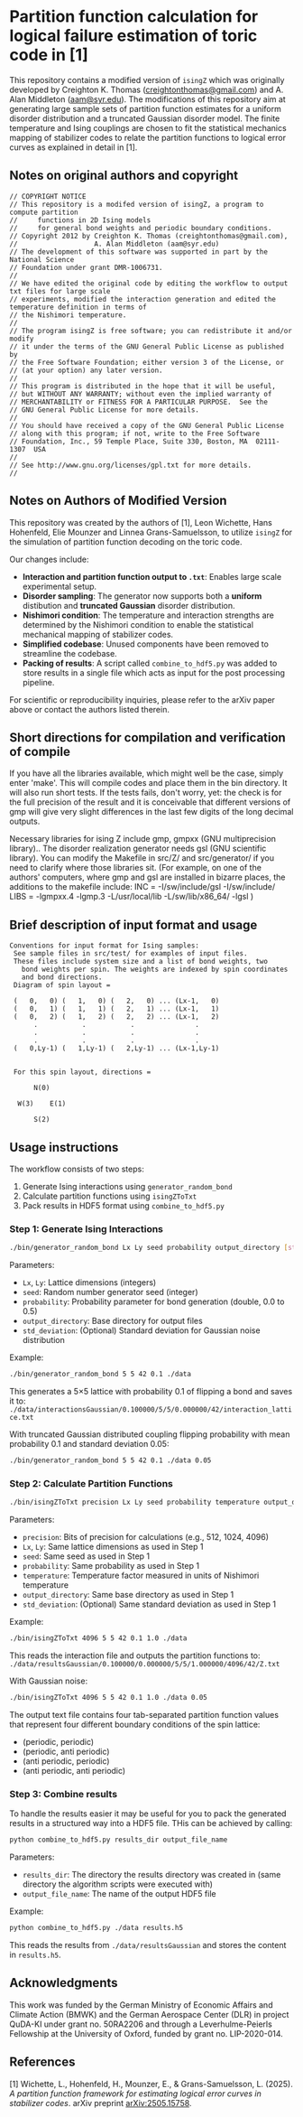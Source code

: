 # Partition function calculation for logical failure estimation of toric code in [1]
This repository contains a modified version of `isingZ` which was originally developed by Creighton K. Thomas (creightonthomas@gmail.com) and A. Alan Middleton (aam@syr.edu). The modifications of this repository aim at generating large sample sets of partition function estimates for a uniform disorder distribution and a truncated Gaussian disorder model.
The finite temperature and Ising couplings are chosen to fit the statistical mechanics mapping of stabilizer codes to relate the partition functions to logical error curves as explained in detail in [1].

## Notes on original authors and copyright
```text
// COPYRIGHT NOTICE
// This repository is a modifed version of isingZ, a program to compute partition
//     functions in 2D Ising models
//     for general bond weights and periodic boundary conditions.
// Copyright 2012 by Creighton K. Thomas (creightonthomas@gmail.com),
//                   A. Alan Middleton (aam@syr.edu)
// The development of this software was supported in part by the National Science
// Foundation under grant DMR-1006731.
//
// We have edited the original code by editing the workflow to output txt files for large scale
// experiments, modified the interaction generation and edited the temperature definition in terms of
// the Nishimori temperature.
//
// The program isingZ is free software; you can redistribute it and/or modify
// it under the terms of the GNU General Public License as published by
// the Free Software Foundation; either version 3 of the License, or
// (at your option) any later version.
//
// This program is distributed in the hope that it will be useful,
// but WITHOUT ANY WARRANTY; without even the implied warranty of
// MERCHANTABILITY or FITNESS FOR A PARTICULAR PURPOSE.  See the
// GNU General Public License for more details.
//
// You should have received a copy of the GNU General Public License
// along with this program; if not, write to the Free Software
// Foundation, Inc., 59 Temple Place, Suite 330, Boston, MA  02111-1307  USA
//
// See http://www.gnu.org/licenses/gpl.txt for more details.
//
```

## Notes on Authors of Modified Version
This repository was created by the authors of [1], Leon Wichette, Hans Hohenfeld, Elie Mounzer and Linnea Grans-Samuelsson, to utilize `isingZ` for the simulation of partition function decoding on the toric code.

Our changes include:
- **Interaction and partition function output to `.txt`**: Enables large scale experimental setup.
- **Disorder sampling**: The generator now supports both a **uniform** distibution and **truncated Gaussian** disorder distribution.
- **Nishimori condition**: The temperature and interaction strengths are determined by the Nishimori condition to enable the statistical mechanical mapping of stabilizer codes.
- **Simplified codebase**: Unused components have been removed to streamline the codebase.
- **Packing of results**: A script called `combine_to_hdf5.py` was added to store results in a single file which acts as input for the post processing pipeline.

For scientific or reproducibility inquiries, please refer to the arXiv paper above or contact the authors listed therein.


## Short directions for compilation and verification of compile
If you have all the libraries available, which might well be the case, simply
  enter 'make'. This will compile codes and place them in the bin directory.
  It will also run short tests.
  If the tests fails, don't worry, yet: the check is for the full precision of the
  result and it is conceivable that different versions of gmp will give very slight
  differences in the last few digits of the long decimal outputs.

Necessary libraries for ising Z include gmp, gmpxx (GNU multiprecision library)..
The disorder realization generator needs gsl (GNU scientific library).
  You can modify the Makefile in src/Z/ and src/generator/ if you need to
  clarify where those libraries sit. (For example, on one of
  the authors' computers, where gmp and gsl are installed in bizarre places,
  the additions to the makefile include:
    INC		= -I/sw/include/gsl -I/sw/include/
    LIBS	= -lgmpxx.4 -lgmp.3 -L/usr/local/lib -L/sw/lib/x86_64/ -lgsl
  )

## Brief description of input format and usage
```text
Conventions for input format for Ising samples:
 See sample files in src/test/ for examples of input files.
 These files include system size and a list of bond weights, two
   bond weights per spin. The weights are indexed by spin coordinates
   and bond directions.
 Diagram of spin layout =

 (   0,   0) (   1,   0) (   2,   0) ... (Lx-1,   0)
 (   0,   1) (   1,   1) (   2,   1) ... (Lx-1,   1)
 (   0,   2) (   1,   2) (   2,   2) ... (Lx-1,   2)
      .           .           .               .
      .           .           .               .
      .           .           .               .
 (   0,Ly-1) (   1,Ly-1) (   2,Ly-1) ... (Lx-1,Ly-1)


 For this spin layout, directions =

      N(0)

  W(3)    E(1)

      S(2)
```

## Usage instructions

The workflow consists of two steps:
1. Generate Ising interactions using `generator_random_bond`
2. Calculate partition functions using `isingZToTxt`
3. Pack results in HDF5 format using `combine_to_hdf5.py`

### Step 1: Generate Ising Interactions

```bash
./bin/generator_random_bond Lx Ly seed probability output_directory [std_deviation]
```

Parameters:
- `Lx`, `Ly`: Lattice dimensions (integers)
- `seed`: Random number generator seed (integer)
- `probability`: Probability parameter for bond generation (double, 0.0 to 0.5)
- `output_directory`: Base directory for output files
- `std_deviation`: (Optional) Standard deviation for Gaussian noise distribution

Example:
```bash
./bin/generator_random_bond 5 5 42 0.1 ./data
```

This generates a 5×5 lattice with probability 0.1 of flipping a bond and saves it to:
`./data/interactionsGaussian/0.100000/5/5/0.000000/42/interaction_lattice.txt`

With truncated Gaussian distributed coupling flipping probability with mean probability 0.1 and standard deviation 0.05:
```bash
./bin/generator_random_bond 5 5 42 0.1 ./data 0.05
```

### Step 2: Calculate Partition Functions

```bash
./bin/isingZToTxt precision Lx Ly seed probability temperature output_directory [std_deviation]
```

Parameters:
- `precision`: Bits of precision for calculations (e.g., 512, 1024, 4096)
- `Lx`, `Ly`: Same lattice dimensions as used in Step 1
- `seed`: Same seed as used in Step 1
- `probability`: Same probability as used in Step 1
- `temperature`: Temperature factor measured in units of Nishimori temperature
- `output_directory`: Same base directory as used in Step 1
- `std_deviation`: (Optional) Same standard deviation as used in Step 1

Example:
```bash
./bin/isingZToTxt 4096 5 5 42 0.1 1.0 ./data
```

This reads the interaction file and outputs the partition functions to:
`./data/resultsGaussian/0.100000/0.000000/5/5/1.000000/4096/42/Z.txt`

With Gaussian noise:
```bash
./bin/isingZToTxt 4096 5 5 42 0.1 1.0 ./data 0.05
```

The output text file contains four tab-separated partition function values that represent four different boundary conditions of the spin lattice:
 - (periodic, periodic)
 - (periodic, anti periodic)
 - (anti periodic, periodic)
 - (anti periodic, anti periodic)


### Step 3: Combine results

To handle the results easier it may be useful for you to pack the generated results in a structured way into a HDF5 file. THis can be achieved by calling:

```bash
python combine_to_hdf5.py results_dir output_file_name
```
Parameters:
- `results_dir`: The directory the results directory was created in (same directory the algorithm scripts were executed with)
- `output_file_name`: The name of the output HDF5 file

Example:
```bash
python combine_to_hdf5.py ./data results.h5
```
This reads the results from `./data/resultsGaussian` and stores the content in `results.h5`.


## Acknowledgments

This work was funded by the German Ministry of Economic Affairs and Climate Action (BMWK) and the
German Aerospace Center (DLR) in project QuDA-KI under grant no. 50RA2206 and through a
Leverhulme-Peierls Fellowship at the University of Oxford, funded by grant no. LIP-2020-014.


## References

[1] Wichette, L., Hohenfeld, H., Mounzer, E., & Grans-Samuelsson, L. (2025). *A partition function
framework for estimating logical error curves in stabilizer codes*.  arXiv preprint
[arXiv:2505.15758](https://arxiv.org/abs/2505.15758).
